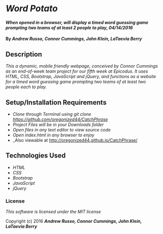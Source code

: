 # _Word Potato_

#### _When opened in a browser, will display a timed word guessing game prompting two teams of at least 2 people to play, 04/14/2016_

#### By _**Andrew Russo, Connor Cummings, John Klein, LaTaevia Berry**_

## Description

_This a dynamic, mobile friendly webpage, conceived by Connor Cummings as an end-of-week team project for our fifth week at Epicodus. It uses HTML, CSS, Bootstrap, JavaScript and jQuery, and functions as a website for a timed word guessing game prompting two teams of at least two people each to play._

## Setup/Installation Requirements

* _Clone through Terminal using git clone https://github.com/oregonized44/CatchPhrase_
* _Project Files will be in your Downloads folder_
* _Open files in any text editor to view source code_
* _Open index.html in any browser to enjoy_
*  _Also viewable at http://oregonized44.github.io/CatchPhrase/

## Technologies Used

* _HTML_
* _CSS_
* _Bootstrap_
* _JavaScript_
* _jQuery_

### License

*This software is licensed under the MIT license*

Copyright (c) 2016 **_Andrew Russo, Connor Cummings, John Klein, LaTaevia Berry_**
